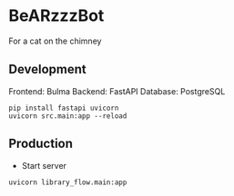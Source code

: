 # BeARzzzBot
 For a cat on the chimney

## Development

Frontend: Bulma
Backend: FastAPI
Database: PostgreSQL

```shell
pip install fastapi uvicorn
uvicorn src.main:app --reload
```

## Production

* Start server

```shell
uvicorn library_flow.main:app
```
